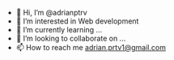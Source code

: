 - 👋 Hi, I’m @adrianptrv
- 👀 I’m interested in Web development
- 🌱 I’m currently learning ...
- 💞️ I’m looking to collaborate on ...
- 📫 How to reach me adrian.prtv1@gmail.com

<!---
adrianptrv/adrianptrv is a ✨ special ✨ repository because its `README.md` (this file) appears on your GitHub profile.
You can click the Preview link to take a look at your changes.
--->
